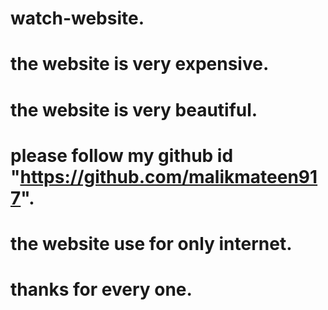 # watch-website.
# the website is very expensive.
# the website is very beautiful.
# please follow my github id "https://github.com/malikmateen917".
# the website use for only internet.


# thanks for every one.
